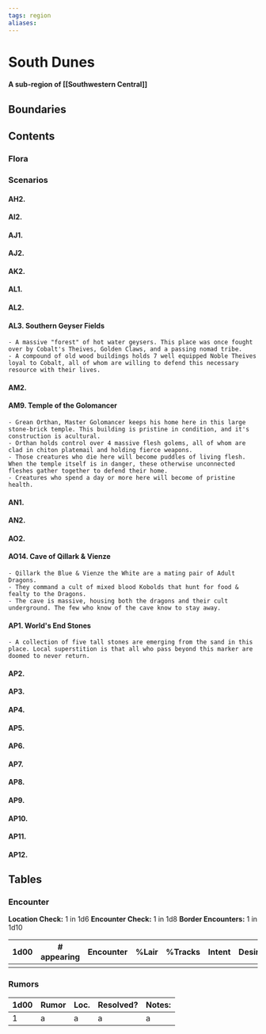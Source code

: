 ```yaml
---
tags: region
aliases:
---
```

# South Dunes
#### A sub-region of [[Southwestern Central]]
## Boundaries
## Contents
### Flora
### Scenarios
#### AH2.
#### AI2.
#### AJ1.
#### AJ2.
#### AK2.
#### AL1.
#### AL2.
#### AL3. Southern Geyser Fields
	- A massive "forest" of hot water geysers. This place was once fought over by Cobalt's Theives, Golden Claws, and a passing nomad tribe.
	- A compound of old wood buildings holds 7 well equipped Noble Theives loyal to Cobalt, all of whom are willing to defend this necessary resource with their lives.
#### AM2.
#### AM9. Temple of the Golomancer
	- Grean Orthan, Master Golomancer keeps his home here in this large stone-brick temple. This building is pristine in condition, and it's construction is acultural.
	- Orthan holds control over 4 massive flesh golems, all of whom are clad in chiton platemail and holding fierce weapons.
	- Those creatures who die here will become puddles of living flesh. When the temple itself is in danger, these otherwise unconnected fleshes gather together to defend their home.
	- Creatures who spend a day or more here will become of pristine health.
#### AN1.
#### AN2.
#### AO2.
#### AO14. Cave of Qillark & Vienze
	- Qillark the Blue & Vienze the White are a mating pair of Adult Dragons.
	- They command a cult of mixed blood Kobolds that hunt for food & fealty to the Dragons.
	- The cave is massive, housing both the dragons and their cult underground. The few who know of the cave know to stay away.
#### AP1. World's End Stones
	- A collection of five tall stones are emerging from the sand in this place. Local superstition is that all who pass beyond this marker are doomed to never return.
#### AP2.
#### AP3.
#### AP4.
#### AP5.
#### AP6.
#### AP7.
#### AP8.
#### AP9.
#### AP10.
#### AP11.
#### AP12.

## Tables
### Encounter
**Location Check:** 1 in 1d6
**Encounter Check:** 1 in 1d8
**Border Encounters:** 1 in 1d10


| 1d00 | # appearing | Encounter | %Lair | %Tracks | Intent | Desire |
| ---- | ----------- | --------- | ----- | ------- | ------ | ------ |
|      |             |           |       |         |        |        |

### Rumors
| 1d00 | Rumor | Loc. | Resolved? | Notes: |
|------|-------|------|-----------|--------|
| 1    | a     | a    | a         | a      |